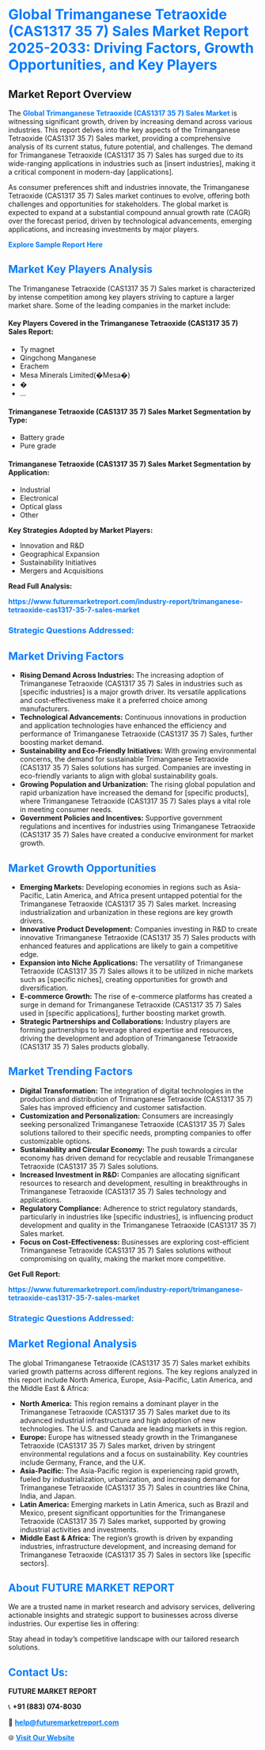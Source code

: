 <h1 style="color: #007BFF;">Global Trimanganese Tetraoxide (CAS1317 35 7) Sales Market Report 2025-2033: Driving Factors, Growth Opportunities, and Key Players</h1>

<section id="overview">
<h2>Market Report Overview</h2>
<p>The <a href="https://www.futuremarketreport.com/industry-report/trimanganese-tetraoxide-cas1317-35-7-sales-market" style="color: #007BFF; text-decoration: none;"><strong>Global Trimanganese Tetraoxide (CAS1317 35 7) Sales Market</strong></a> is witnessing significant growth, driven by increasing demand across various industries. This report delves into the key aspects of the Trimanganese Tetraoxide (CAS1317 35 7) Sales market, providing a comprehensive analysis of its current status, future potential, and challenges. The demand for Trimanganese Tetraoxide (CAS1317 35 7) Sales has surged due to its wide-ranging applications in industries such as [insert industries], making it a critical component in modern-day [applications].</p>
<p>As consumer preferences shift and industries innovate, the Trimanganese Tetraoxide (CAS1317 35 7) Sales market continues to evolve, offering both challenges and opportunities for stakeholders. The global market is expected to expand at a substantial compound annual growth rate (CAGR) over the forecast period, driven by technological advancements, emerging applications, and increasing investments by major players.</p>
</section>

<section id="overview">
<p><a href="https://www.futuremarketreport.com/request-sample/reportId=109680" style="color: #007BFF; text-decoration: none;"><strong>Explore Sample Report Here</strong></a></p>
</section>

<section id="key-players">
<h2 style="color: #007BFF;">Market Key Players Analysis</h2>
<p>The Trimanganese Tetraoxide (CAS1317 35 7) Sales market is characterized by intense competition among key players striving to capture a larger market share. Some of the leading companies in the market include:</p>
<h4>Key Players Covered in the Trimanganese Tetraoxide (CAS1317 35 7) Sales Report:</h4>
<ul><li>Ty magnet</li><li>Qingchong Manganese</li><li>Erachem</li><li>Mesa Minerals Limited(�Mesa�)</li><li>�</li><li>...</li></ul>
<h4>Trimanganese Tetraoxide (CAS1317 35 7) Sales Market Segmentation by Type:</h4>
<ul><li>Battery grade</li><li>Pure grade</li></ul>

<h4>Trimanganese Tetraoxide (CAS1317 35 7) Sales Market Segmentation by Application:</h4>
<ul><li>Industrial</li><li>Electronical</li><li>Optical glass</li><li>Other</li></ul>
<p><strong>Key Strategies Adopted by Market Players:</strong></p>
<ul>
<li>Innovation and R&D</li>
<li>Geographical Expansion</li>
<li>Sustainability Initiatives</li>
<li>Mergers and Acquisitions</li>
</ul>
</section>

<section>
<p><strong>Read Full Analysis: </strong></p><a href="https://www.futuremarketreport.com/industry-report/trimanganese-tetraoxide-cas1317-35-7-sales-market" style="color: #007BFF; text-decoration: none;"><strong>https://www.futuremarketreport.com/industry-report/trimanganese-tetraoxide-cas1317-35-7-sales-market</strong></a>
<h3 style="color: #007BFF;">Strategic Questions Addressed:</h3>
</section>

<section id="driving-factors">
<h2 style="color: #007BFF;">Market Driving Factors</h2>
<ul>
<li><strong>Rising Demand Across Industries:</strong> The increasing adoption of Trimanganese Tetraoxide (CAS1317 35 7) Sales in industries such as [specific industries] is a major growth driver. Its versatile applications and cost-effectiveness make it a preferred choice among manufacturers.</li>
<li><strong>Technological Advancements:</strong> Continuous innovations in production and application technologies have enhanced the efficiency and performance of Trimanganese Tetraoxide (CAS1317 35 7) Sales, further boosting market demand.</li>
<li><strong>Sustainability and Eco-Friendly Initiatives:</strong> With growing environmental concerns, the demand for sustainable Trimanganese Tetraoxide (CAS1317 35 7) Sales solutions has surged. Companies are investing in eco-friendly variants to align with global sustainability goals.</li>
<li><strong>Growing Population and Urbanization:</strong> The rising global population and rapid urbanization have increased the demand for [specific products], where Trimanganese Tetraoxide (CAS1317 35 7) Sales plays a vital role in meeting consumer needs.</li>
<li><strong>Government Policies and Incentives:</strong> Supportive government regulations and incentives for industries using Trimanganese Tetraoxide (CAS1317 35 7) Sales have created a conducive environment for market growth.</li>
</ul>
</section>

<section id="growth-opportunities">
<h2 style="color: #007BFF;">Market Growth Opportunities</h2>
<ul>
<li><strong>Emerging Markets:</strong> Developing economies in regions such as Asia-Pacific, Latin America, and Africa present untapped potential for the Trimanganese Tetraoxide (CAS1317 35 7) Sales market. Increasing industrialization and urbanization in these regions are key growth drivers.</li>
<li><strong>Innovative Product Development:</strong> Companies investing in R&D to create innovative Trimanganese Tetraoxide (CAS1317 35 7) Sales products with enhanced features and applications are likely to gain a competitive edge.</li>
<li><strong>Expansion into Niche Applications:</strong> The versatility of Trimanganese Tetraoxide (CAS1317 35 7) Sales allows it to be utilized in niche markets such as [specific niches], creating opportunities for growth and diversification.</li>
<li><strong>E-commerce Growth:</strong> The rise of e-commerce platforms has created a surge in demand for Trimanganese Tetraoxide (CAS1317 35 7) Sales used in [specific applications], further boosting market growth.</li>
<li><strong>Strategic Partnerships and Collaborations:</strong> Industry players are forming partnerships to leverage shared expertise and resources, driving the development and adoption of Trimanganese Tetraoxide (CAS1317 35 7) Sales products globally.</li>
</ul>
</section>

<section id="trending-factors">
<h2 style="color: #007BFF;">Market Trending Factors</h2>
<ul>
<li><strong>Digital Transformation:</strong> The integration of digital technologies in the production and distribution of Trimanganese Tetraoxide (CAS1317 35 7) Sales has improved efficiency and customer satisfaction.</li>
<li><strong>Customization and Personalization:</strong> Consumers are increasingly seeking personalized Trimanganese Tetraoxide (CAS1317 35 7) Sales solutions tailored to their specific needs, prompting companies to offer customizable options.</li>
<li><strong>Sustainability and Circular Economy:</strong> The push towards a circular economy has driven demand for recyclable and reusable Trimanganese Tetraoxide (CAS1317 35 7) Sales solutions.</li>
<li><strong>Increased Investment in R&D:</strong> Companies are allocating significant resources to research and development, resulting in breakthroughs in Trimanganese Tetraoxide (CAS1317 35 7) Sales technology and applications.</li>
<li><strong>Regulatory Compliance:</strong> Adherence to strict regulatory standards, particularly in industries like [specific industries], is influencing product development and quality in the Trimanganese Tetraoxide (CAS1317 35 7) Sales market.</li>
<li><strong>Focus on Cost-Effectiveness:</strong> Businesses are exploring cost-efficient Trimanganese Tetraoxide (CAS1317 35 7) Sales solutions without compromising on quality, making the market more competitive.</li>
</ul>
</section>

<section>
<p><strong>Get Full Report: </strong></p><a href="https://www.futuremarketreport.com/industry-report/trimanganese-tetraoxide-cas1317-35-7-sales-market" style="color: #007BFF; text-decoration: none;"><strong>https://www.futuremarketreport.com/industry-report/trimanganese-tetraoxide-cas1317-35-7-sales-market</strong></a>
<h3 style="color: #007BFF;">Strategic Questions Addressed:</h3>
</section>


<section id="regional-analysis">
<h2 style="color: #007BFF;">Market Regional Analysis</h2>
<p>The global Trimanganese Tetraoxide (CAS1317 35 7) Sales market exhibits varied growth patterns across different regions. The key regions analyzed in this report include North America, Europe, Asia-Pacific, Latin America, and the Middle East & Africa:</p>
<ul>
<li><strong>North America:</strong> This region remains a dominant player in the Trimanganese Tetraoxide (CAS1317 35 7) Sales market due to its advanced industrial infrastructure and high adoption of new technologies. The U.S. and Canada are leading markets in this region.</li>
<li><strong>Europe:</strong> Europe has witnessed steady growth in the Trimanganese Tetraoxide (CAS1317 35 7) Sales market, driven by stringent environmental regulations and a focus on sustainability. Key countries include Germany, France, and the U.K.</li>
<li><strong>Asia-Pacific:</strong> The Asia-Pacific region is experiencing rapid growth, fueled by industrialization, urbanization, and increasing demand for Trimanganese Tetraoxide (CAS1317 35 7) Sales in countries like China, India, and Japan.</li>
<li><strong>Latin America:</strong> Emerging markets in Latin America, such as Brazil and Mexico, present significant opportunities for the Trimanganese Tetraoxide (CAS1317 35 7) Sales market, supported by growing industrial activities and investments.</li>
<li><strong>Middle East & Africa:</strong> The region’s growth is driven by expanding industries, infrastructure development, and increasing demand for Trimanganese Tetraoxide (CAS1317 35 7) Sales in sectors like [specific sectors].</li>
</ul>
</section>

<footer>
<h2 style="color: #007BFF;">About FUTURE MARKET REPORT</h2>
<p>We are a trusted name in market research and advisory services, delivering actionable insights and strategic support to businesses across diverse industries. Our expertise lies in offering:</p>

<p>Stay ahead in today’s competitive landscape with our tailored research solutions.</p>

<h2 style="color: #007BFF;">Contact Us:</h2>
<p><strong>FUTURE MARKET REPORT</strong></p>
<p>📞 <strong>+91 (883) 074-8030</strong></p>
<p>📧 <strong><a href="mailto:help@futuremarketreport.com" style="color: #007BFF;">help@futuremarketreport.com</a></strong></p>
<p>🌐 <strong><a href="https://www.futuremarketreport.com/" style="color: #007BFF;">Visit Our Website</a></strong></p>
</footer>